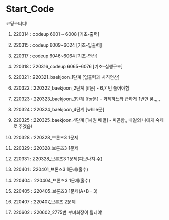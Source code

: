 # Start_Code
코딩스터디!

1. 220314 : codeup 6001 ~ 6008 [기초-출력] 

2. 220315 : codeup 6009~6024 [기초-입출력]

3. 220317 : codeup 6046~6064 [기초-연산]

4. 220318 : 220316_codeup 6065~6076 [기초-실행구조]

5. 220321 : 220321_baekjoon_1단계 [입출력과 사칙연산]

6. 220322 : 220322_baekjoon_2단계 [if문] - 6,7 번 풀어야함 

7. 220323 : 220323_baekjoon_3단계 [for문] - 과제하느라 급하게 1번만 품,,,,,

8. 220324 : 220324_baekjoon_4단계 [while문]

9. 220325 : 220325_baekjoon_4단계 [1차원 배열] - 피곤함,, 내일의 나에게 숙제로 주겠음!

10. 220328 : 220328_브론즈3 1문제

11. 220329 : 220328_브론즈3 1문제

12. 220331 : 220328_브론즈3 1문제(피보나치 수)

13. 220401 : 220401_브론즈3 1문제(홀수)

14. 220404 : 220404_브론즈3 1문제(홀수)

15. 220405 : 220405_브론즈3 1문제(A+B - 3)

16. 220407 : 220407_브론즈  2문제

17. 220602 : 220602_2775번 부녀회장이 될테야
